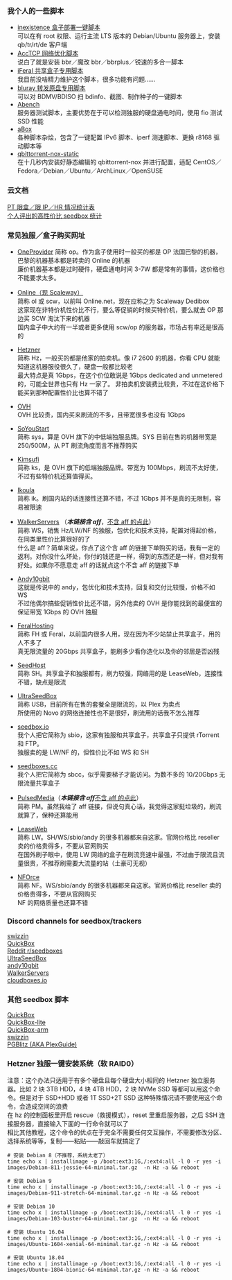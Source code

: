 ### 我个人的一些脚本

- [inexistence 盒子部署一键脚本](https://github.com/Aniverse/inexistence)  
可以在有 root 权限、运行主流 LTS 版本的 Debian/Ubuntu 服务器上，安装 qb/tr/rt/de 客户端  
- [AccTCP 网络优化脚本](https://github.com/Aniverse/TrCtrlProToc0l)  
说白了就是安装 bbr／魔改 bbr／bbrplus／锐速的多合一脚本  
- [iFeral 共享盒子专用脚本](https://github.com/Aniverse/iFeral)  
我目前没啥精力维护这个脚本，很多功能有问题……  
- [bluray 转发原盘专用脚本](https://github.com/Aniverse/bluray)  
可以对 BDMV/BDISO 扫 bdinfo、截图、制作种子的一键脚本  
- [Abench](https://github.com/Aniverse/A)  
服务器测试脚本，主要优势在于可以检测独服的硬盘通电时间，使用 fio 测试 SSD 性能  
- [aBox](https://github.com/Aniverse/aBox)  
各种脚本杂烩，包含了一键配置 IPv6 脚本、iperf 测速脚本、更换 r8168 驱动脚本等  
- [qbittorrent-nox-static](https://github.com/Aniverse/qbittorrent-nox-static)  
在十几秒内安装好静态编辑的 qbittorrent-nox 并进行配置，适配 CentOS／Fedora／Debian／Ubuntu／ArchLinux／OpenSUSE  

### 云文档

[PT 限盒／限 IP／HR 情况统计表](https://kdocs.cn/l/sEi6Sg5iu)  
[个人评出的高性价比 seedbox 统计](https://kdocs.cn/l/sNHCWHL2J)  

### 常见独服／盒子购买网址

- [OneProvider](https://oneprovider.com/dedicated-servers/paris-france) 
简称 op。作为盒子使用时一般买的都是 OP 法国巴黎的机器，巴黎的机器基本都是转卖的 Online 的机器  
廉价机器基本都是过时硬件，硬盘通电时间 3-7W 都是常有的事情，这价格也不能要求太多。  
- [Online（现 Scaleway）](https://www.scaleway.com/en/dedibox/pricing)  
简称 ol 或 scw，以前叫 Online.net，现在应称之为 Scaleway Dedibox  
这家现在非特价机性价比不行，要么等促销的时候买特价机，要么就去 OP 那边买 SCW 淘汰下来的机器  
国内盒子中大约有一半或者更多使用 scw/op 的服务器，市场占有率还是很高的  
- [Hetzner](https://www.hetzner.com/sb)  
简称 Hz，一般买的都是他家的拍卖机。像 i7 2600 的机器，你看 CPU 就能知道这机器服役很久了，硬盘一般都比较老  
最大特点是真 1Gbps，在这个价位敢说是 1Gbps dedicated and unmetered 的，可能全世界也只有 Hz 一家了。
非拍卖机安装费比较贵，不过在这价格下能买到那种配置性价比也算不错了  
- [OVH](https://www.ovh.ie)  
OVH 比较贵，国内买来刷流的不多，且带宽很多也没有 1Gbps  
- [SoYouStart](https://www.soyoustart.com/ie)  
简称 sys，算是 OVH 旗下的中低端独服品牌。SYS 目前在售的机器带宽是 250/500M，从 PT 刷流角度而言不推荐购买  
- [Kimsufi](https://www.kimsufi.com/en)  
简称 ks，是 OVH 旗下的低端独服品牌。带宽为 100Mbps，刷流不太好使，不过有些特价机还算值得买。  
- [Ikoula](https://www.ikoula.cn/zh)  
简称 ik。刷国内站的话连接性还算不错，不过 1Gbps 并不是真的无限制，容易被限速  
- [WalkerServers](https://clients.walkerservers.com/aff.php?aff=38) （***本链接含 aff***，[不含 aff 的点此](https://clients.walkerservers.com)）  
简称 WS，销售 Hz/LW/NF 的独服，包优化和技术支持，配置对得起价格，在同类里性价比算很好的了  
什么是 aff？简单来说，你点了这个含 aff 的链接下单购买的话，我有一定的返利。对你没什么坏处，你付的钱还是一样，得到的东西还是一样，但对我有好处。如果你不愿意走 aff 的话就点这个不含 aff 的链接下单  

- [Andy10gbit](https://www.reddit.com/user/Andy10gbit)  
这就是传说中的 andy，包优化和技术支持，回复和交付比较慢，价格不如 WS  
不过他偶尔搞些促销性价比还不错，另外他卖的 OVH 是你能找到的最便宜的保证带宽 1Gbps 的 OVH 独服  
- [FeralHosting](https://www.feralhosting.com/pricing)  
简称 FH 或 Feral，以前国内很多人用，现在因为不少站禁止共享盒子，用的人不多了  
真无限流量的 20Gbps 共享盒子，能刷多少看你造化以及你的邻居是否凶残  
- [SeedHost](https://seedhost.eu)  
简称 SH。共享盒子和独服都有，刷力较强，网络用的是 LeaseWeb，连接性不错，缺点是限流  
- [UltraSeedBox](https://www.ultraseedbox.com)  
简称 USB，目前所有在售的套餐全是限流的，以 Plex 为卖点   
所使用的 Novo 的网络连接性也不是很好，刷流用的话我不怎么推荐  
- [seedbox.io](https://seedbox.io)  
我个人把它简称为 sbio，这家有独服和共享盒子，共享盒子只提供 rTorrent 和 FTP。  
独服卖的是 LW/NF 的，但性价比不如 WS 和 SH  
- [seedboxes.cc](https://seedboxes.cc/)  
我个人把它简称为 sbcc，似乎需要梯子才能访问。为数不多的 10/20Gbps 无限流量共享盒子  
- [PulsedMedia](http://pulsedmedia.com/clients/aff.php?aff=1230)（***本链接含 aff***[不含 aff 的点此](https://pulsedmedia.com)）  
简称 PM。虽然我给了 aff 链接，但说句真心话，我觉得这家挺垃圾的，刷流就算了，保种还算能用  

- [LeaseWeb](https://www.leaseweb.com)  
简称 LW。SH/WS/sbio/andy 的很多机器都来自这家。官网价格比 reseller 卖的价格贵得多，不要从官网购买  
在国外刷子眼中，使用 LW 网络的盒子在刷流竞速中最强，不过由于限流且流量很贵，不推荐刷需要大流量的站（土豪可无视）  
- [NFOrce](https://www.nforce.com)  
简称 NF。WS/sbio/andy 的很多机器都来自这家。官网价格比 reseller 卖的价格贵得多，不要从官网购买  
NF 的网络质量也还算不错  

### Discord channels for seedbox/trackers

[swizzin](https://discord.gg/bDFqAUF)  
[QuickBox](https://discordapp.com/invite/hCCbVhu)  
[Reddit r/seedboxes](https://discord.gg/THMNRuX)  
[UltraSeedBox](https://discordapp.com/invite/yFcV8EN)  
[andy10gbit](https://discord.gg/7Gv8tdM)  
[WalkerServers](https://discord.gg/wv67teS)  
[cloudboxes.io](https://discordapp.com/invite/vHnKR68)  

### 其他 seedbox 脚本

[QuickBox](https://quickbox.io)  
[QuickBox-lite](https://github.com/amefs/quickbox-lite)  
[QuickBox-arm](https://github.com/amefs/quickbox-arm)  
[swizzin](https://swizzin.ltd)  
[PGBlitz (AKA PlexGuide)](https://plexguide.com/forums/)  

### Hetzner 独服一键安装系统（软 RAID0）

注意：这个办法只适用于有多个硬盘且每个硬盘大小相同的 Hetzner 独立服务器。比如 2 块 3TB HDD，4 块 4TB HDD，2 块 NVMe SSD 等都可以用这个命令。但是对于 SSD+HDD 或者 1T SSD+2T SSD 这种特殊情况请不要使用这个命令，会造成空间的浪费  
在 hz 的控制面板里开启 rescue（救援模式），reset 里重启服务器，之后 SSH 连接服务器，直接输入下面的一行命令就可以了  
相比其他教程，这个命令的优点在于完全不需要任何交互操作，不需要修改分区、选择系统等等，复制——粘贴——敲回车就搞定了  

```
# 安装 Debian 8（不推荐，系统太老了）
time echo x | installimage -p /boot:ext3:1G,/:ext4:all -l 0 -r yes -i images/Debian-811-jessie-64-minimal.tar.gz  -n Hz -a && reboot

# 安装 Debian 9
time echo x | installimage -p /boot:ext3:1G,/:ext4:all -l 0 -r yes -i images/Debian-911-stretch-64-minimal.tar.gz -n Hz -a && reboot

# 安装 Debian 10
time echo x | installimage -p /boot:ext3:1G,/:ext4:all -l 0 -r yes -i images/Debian-103-buster-64-minimal.tar.gz  -n Hz -a && reboot

# 安装 Ubuntu 16.04
time echo x | installimage -p /boot:ext3:1G,/:ext4:all -l 0 -r yes -i images/Ubuntu-1604-xenial-64-minimal.tar.gz -n Hz -a && reboot

# 安装 Ubuntu 18.04
time echo x | installimage -p /boot:ext3:1G,/:ext4:all -l 0 -r yes -i images/Ubuntu-1804-bionic-64-minimal.tar.gz -n Hz -a && reboot
```


